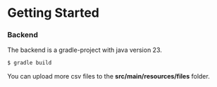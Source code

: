 # Getting Started

### Backend

The backend is a gradle-project with java version 23.

```sh
$ gradle build
```

You can upload more csv files to the **src/main/resources/files** folder.


